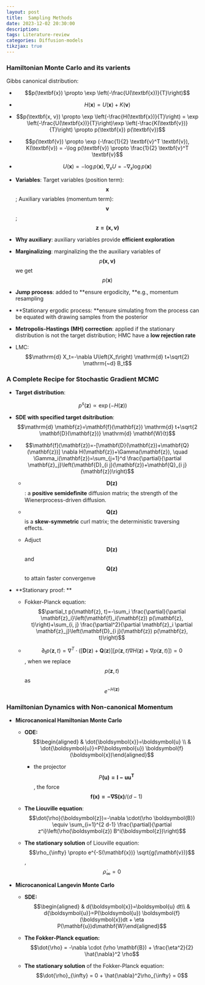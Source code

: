 ```yaml
---
layout: post
title:  Sampling Methods
date: 2023-12-02 20:30:00
description: 
tags: Literature-review
categories: Diffusion-models
tikzjax: true
---
```


### Hamiltonian Monte Carlo and its varients

Gibbs canonical distribution: 

- $$p(\textbf{x}) \propto \exp \left(-\frac{U(\textbf{x})}{T}\right)$$

- $$H(\textbf{x}) = U(\textbf{x}) + K(\textbf{v})$$

- $$p(\textbf{x, v}) \propto \exp \left(-\frac{H(\textbf{x})}{T}\right) = \exp \left(-\frac{U(\textbf{x})}{T}\right)\exp \left(-\frac{K(\textbf{v})}{T}\right) \propto p(\textbf{x}) p(\textbf{v})$$

- $$p(\textbf{v}) \propto \exp (-\frac{1}{2} \textbf{v}^T \textbf{v}), K(\textbf{v}) = -\log p(\textbf{v}) \propto \frac{1}{2} \textbf{v}^T \textbf{v}$$

- $$U(\textbf{x}) = -\log p(\textbf{x}), \nabla_x U = - \nabla_x \log p(\textbf{x})$$

- **Variables**: Target variables (position term): $$\mathbf{x}$$; Auxiliary variables (momentum term): $$\mathbf{v}$$; $$\mathbf{z = (x, v)}$$

- **Why auxiliary**: auxiliary variables provide **efficient exploration**

- **Marginalizing**: marginalizing the the auxiliary variables of $$p\mathbf{(x,v)}$$we get $$p(\mathbf{x})$$

- **Jump process**: added to **ensure ergodicity, **e.g., momentum resampling

- **Stationary ergodic process: **ensure simulating from the process can be equated with drawing samples from the posterior

- **Metropolis-Hastings (MH) correction**: applied if the stationary distribution is not the target distribution; HMC have a **low rejection rate**

- LMC:$$\mathrm{d} X_t=-\nabla U\left(X_t\right) \mathrm{d} t+\sqrt{2} \mathrm{~d} B_t$$

### A Complete Recipe for Stochastic Gradient MCMC

- **Target distribution**: 

$$p^s(\mathbf{z}) \propto \exp (-H(\mathbf{z}))$$

- **SDE with specified target dsitribution**: $$\mathrm{d} \mathbf{z}=\mathbf{f}(\mathbf{z}) \mathrm{d} t+\sqrt{2 \mathbf{D}(\mathbf{z})} \mathrm{d} \mathbf{W}(t)$$

- $$\mathbf{f}(\mathbf{z})=-[\mathbf{D}(\mathbf{z})+\mathbf{Q}(\mathbf{z})] \nabla H(\mathbf{z})+\Gamma(\mathbf{z}), \quad \Gamma_i(\mathbf{z})=\sum_{j=1}^d \frac{\partial}{\partial \mathbf{z}_j}\left(\mathbf{D}_{i j}(\mathbf{z})+\mathbf{Q}_{i j}(\mathbf{z})\right)$$

   - $$\mathbf{D(z)}$$: a **positive semideﬁnite** diffusion matrix; the strength of the Wienerprocess-driven diffusion. 

   - $$\mathbf{Q(z)}$$ is a **skew-symmetric** curl matrix; the deterministic traversing effects.

   - Adjuct $$\mathbf{D(z)}$$and $$\mathbf{Q(z)}$$to attain faster convergenve

- **Stationary proof: **

   - Fokker-Planck equation:  $$\partial_t p(\mathbf{z}, t)=-\sum_i \frac{\partial}{\partial \mathbf{z}_i}\left(\mathbf{f}_i(\mathbf{z}) p(\mathbf{z}, t)\right)+\sum_{i, j} \frac{\partial^2}{\partial \mathbf{z}_i \partial \mathbf{z}_j}\left(\mathbf{D}_{i j}(\mathbf{z}) p(\mathbf{z}, t)\right)$$

   - $$\partial_t p(\mathbf{z}, t)=\nabla^T \cdot([\mathbf{D}(\mathbf{z})+\mathbf{Q}(\mathbf{z})][p(\mathbf{z}, t) \nabla H(\mathbf{z})+\nabla p(\mathbf{z}, t)]) = 0$$, when we replace $$p(\mathbf{z}, t)$$as $$e^{-H(\mathbf{z})}$$

### Hamiltonian Dynamics with Non-canonical Momentum

- **Microcanonical Hamiltonian Monte Carlo**

   - **ODE:** $$\begin{aligned} & \dot{\boldsymbol{x}}=\boldsymbol{u} \\ & \dot{\boldsymbol{u}}=P(\boldsymbol{u}) \boldsymbol{f}(\boldsymbol{x})\end{aligned}$$

      - the projector $$P\mathbf{(u) = I - uu^T}$$, the force $$\mathbf{f(x) = - \nabla S(x)}/ (d-1)$$

   - **The Liouville equation**: $$\dot{\rho}(\boldsymbol{z})=-\nabla \cdot(\rho \boldsymbol{B}) \equiv \sum_{i=1}^{2 d-1} \frac{\partial}{\partial z^i}\left(\rho(\boldsymbol{z}) B^i(\boldsymbol{z})\right)$$

   - **The stationary solution** of Liouville equation:  $$\rho_{\infty} \propto e^{-S(\mathbf{x})} \sqrt{g(\mathbf{v})}$$, $$\dot{\rho}_{\infty} = 0$$

- **Microcanonical Langevin Monte Carlo**

   - **SDE:** $$\begin{aligned} & d{\boldsymbol{x}}=\boldsymbol{u} dt\\ & d{\boldsymbol{u}}=P(\boldsymbol{u}) \boldsymbol{f}(\boldsymbol{x})dt + \eta P(\mathbf{u})d\mathbf{W}\end{aligned}$$

   - **The Fokker-Planck equation:** $$\dot{\rho} = -\nabla \cdot (\rho \mathbf{B}) + \frac{\eta^2}{2} \hat{\nabla}^2 \rho$$

   - **The stationary solution** of the Fokker-Planck equation: $$\dot{\rho}_{\infty} = 0 + \hat{\nabla}^2\rho_{\infty}  = 0$$
